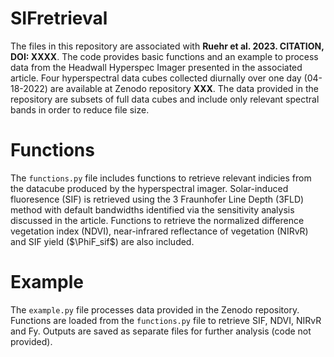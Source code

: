 # SIFretrieval
The files in this repository are associated with **Ruehr et al. 2023. CITATION, DOI: XXXX**. The code provides basic functions and an example to process data from the Headwall Hyperspec Imager presented in the associated article. Four hyperspectral data cubes collected diurnally over one day (04-18-2022) are available at Zenodo repository **XXX**. The data provided in the repository are subsets of full data cubes and include only relevant spectral bands in order to reduce file size.

# Functions
The `functions.py` file includes functions to retrieve relevant indicies from the datacube produced by the hyperspectral imager. Solar-induced fluoresence (SIF) is retrieved using the 3 Fraunhofer Line Depth (3FLD) method with default bandwidths identified via the sensitivity analysis discussed in the article. Functions to retrieve the normalized difference vegetation index (NDVI), near-infrared reflectance of vegetation (NIRvR) and SIF yield ($\PhiF_sif$) are also included. 

# Example
The `example.py` file processes data provided in the Zenodo repository. Functions are loaded from the `functions.py` file to retrieve SIF, NDVI, NIRvR and Fy. Outputs are saved as separate files for further analysis (code not provided). 
